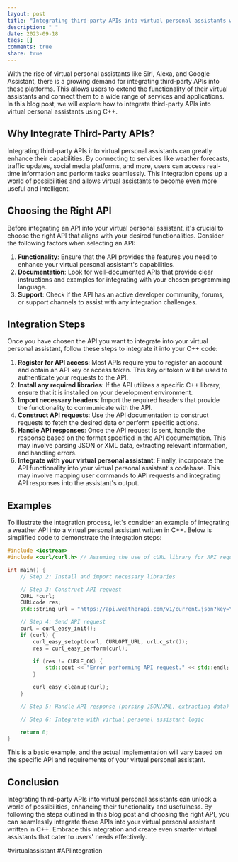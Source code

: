 ```yaml
---
layout: post
title: "Integrating third-party APIs into virtual personal assistants with C++"
description: " "
date: 2023-09-18
tags: []
comments: true
share: true
---
```


With the rise of virtual personal assistants like Siri, Alexa, and Google Assistant, there is a growing demand for integrating third-party APIs into these platforms. This allows users to extend the functionality of their virtual assistants and connect them to a wide range of services and applications. In this blog post, we will explore how to integrate third-party APIs into virtual personal assistants using C++.

## Why Integrate Third-Party APIs?

Integrating third-party APIs into virtual personal assistants can greatly enhance their capabilities. By connecting to services like weather forecasts, traffic updates, social media platforms, and more, users can access real-time information and perform tasks seamlessly. This integration opens up a world of possibilities and allows virtual assistants to become even more useful and intelligent.

## Choosing the Right API

Before integrating an API into your virtual personal assistant, it's crucial to choose the right API that aligns with your desired functionalities. Consider the following factors when selecting an API:

1. **Functionality**: Ensure that the API provides the features you need to enhance your virtual personal assistant's capabilities.
2. **Documentation**: Look for well-documented APIs that provide clear instructions and examples for integrating with your chosen programming language.
3. **Support**: Check if the API has an active developer community, forums, or support channels to assist with any integration challenges.

## Integration Steps

Once you have chosen the API you want to integrate into your virtual personal assistant, follow these steps to integrate it into your C++ code:

1. **Register for API access**: Most APIs require you to register an account and obtain an API key or access token. This key or token will be used to authenticate your requests to the API.
2. **Install any required libraries**: If the API utilizes a specific C++ library, ensure that it is installed on your development environment.
3. **Import necessary headers**: Import the required headers that provide the functionality to communicate with the API.
4. **Construct API requests**: Use the API documentation to construct requests to fetch the desired data or perform specific actions.
5. **Handle API responses**: Once the API request is sent, handle the response based on the format specified in the API documentation. This may involve parsing JSON or XML data, extracting relevant information, and handling errors.
6. **Integrate with your virtual personal assistant**: Finally, incorporate the API functionality into your virtual personal assistant's codebase. This may involve mapping user commands to API requests and integrating API responses into the assistant's output.

## Examples

To illustrate the integration process, let's consider an example of integrating a weather API into a virtual personal assistant written in C++. Below is simplified code to demonstrate the integration steps:

```cpp
#include <iostream>
#include <curl/curl.h> // Assuming the use of cURL library for API requests

int main() {
    // Step 2: Install and import necessary libraries

    // Step 3: Construct API request
    CURL *curl;
    CURLcode res;
    std::string url = "https://api.weatherapi.com/v1/current.json?key=YOUR_API_KEY&q=London";

    // Step 4: Send API request
    curl = curl_easy_init();
    if (curl) {
        curl_easy_setopt(curl, CURLOPT_URL, url.c_str());
        res = curl_easy_perform(curl);

        if (res != CURLE_OK) {
            std::cout << "Error performing API request." << std::endl;
        }

        curl_easy_cleanup(curl);
    }

    // Step 5: Handle API response (parsing JSON/XML, extracting data)

    // Step 6: Integrate with virtual personal assistant logic

    return 0;
}
```

This is a basic example, and the actual implementation will vary based on the specific API and requirements of your virtual personal assistant.

## Conclusion

Integrating third-party APIs into virtual personal assistants can unlock a world of possibilities, enhancing their functionality and usefulness. By following the steps outlined in this blog post and choosing the right API, you can seamlessly integrate these APIs into your virtual personal assistant written in C++. Embrace this integration and create even smarter virtual assistants that cater to users' needs effectively.

#virtualassistant #APIintegration